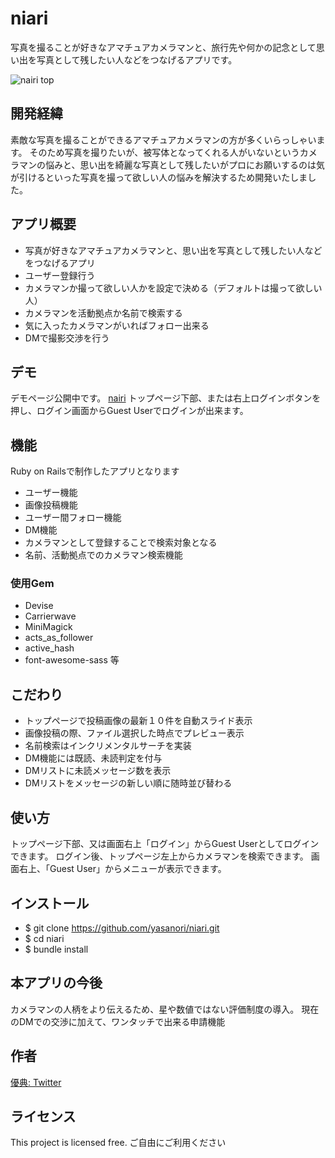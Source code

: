# niari
写真を撮ることが好きなアマチュアカメラマンと、旅行先や何かの記念として思い出を写真として残したい人などをつなげるアプリです。

![nairi top](https://user-images.githubusercontent.com/38156084/78450951-47940180-76bd-11ea-9f82-5170d9bdf705.gif)

## 開発経緯
素敵な写真を撮ることができるアマチュアカメラマンの方が多くいらっしゃいます。
そのため写真を撮りたいが、被写体となってくれる人がいないというカメラマンの悩みと、思い出を綺麗な写真として残したいがプロにお願いするのは気が引けるといった写真を撮って欲しい人の悩みを解決するため開発いたしました。

## アプリ概要
- 写真が好きなアマチュアカメラマンと、思い出を写真として残したい人などをつなげるアプリ
- ユーザー登録行う
- カメラマンか撮って欲しい人かを設定で決める（デフォルトは撮って欲しい人）
- カメラマンを活動拠点か名前で検索する
- 気に入ったカメラマンがいればフォロー出来る
- DMで撮影交渉を行う


## デモ
デモページ公開中です。
[nairi](http://18.180.30.32/)
トップページ下部、または右上ログインボタンを押し、ログイン画面からGuest Userでログインが出来ます。

## 機能
Ruby on Railsで制作したアプリとなります

- ユーザー機能
- 画像投稿機能
- ユーザー間フォロー機能
- DM機能
- カメラマンとして登録することで検索対象となる
- 名前、活動拠点でのカメラマン検索機能
### 使用Gem
- Devise
- Carrierwave
- MiniMagick
- acts_as_follower
- active_hash
- font-awesome-sass 等

## こだわり
- トップページで投稿画像の最新１０件を自動スライド表示
- 画像投稿の際、ファイル選択した時点でプレビュー表示
- 名前検索はインクリメンタルサーチを実装
- DM機能には既読、未読判定を付与
- DMリストに未読メッセージ数を表示
- DMリストをメッセージの新しい順に随時並び替わる

## 使い方
トップページ下部、又は画面右上「ログイン」からGuest Userとしてログインできます。
ログイン後、トップページ左上からカメラマンを検索できます。
画面右上、「Guest User」からメニューが表示できます。

## インストール
- $ git clone https://github.com/yasanori/niari.git
- $ cd niari
- $ bundle install

## 本アプリの今後
カメラマンの人柄をより伝えるため、星や数値ではない評価制度の導入。
現在のDMでの交渉に加えて、ワンタッチで出来る申請機能

## 作者
[優典: Twitter](https://twitter.com/___yu_suke___)

## ライセンス
This project is licensed free.
ご自由にご利用ください
